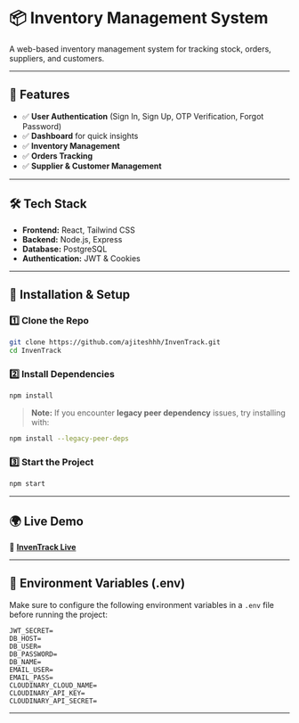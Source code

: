 # 📦 Inventory Management System

A web-based inventory management system for tracking stock, orders, suppliers, and customers.

---

## 🚀 Features

- ✅ **User Authentication** (Sign In, Sign Up, OTP Verification, Forgot Password)
- ✅ **Dashboard** for quick insights
- ✅ **Inventory Management**
- ✅ **Orders Tracking**
- ✅ **Supplier & Customer Management**

---

## 🛠️ Tech Stack

- **Frontend:** React, Tailwind CSS  
- **Backend:** Node.js, Express  
- **Database:** PostgreSQL  
- **Authentication:** JWT & Cookies  

---

## 📂 Installation & Setup

### 1️⃣ Clone the Repo
```bash
git clone https://github.com/ajiteshhh/InvenTrack.git
cd InvenTrack
```
  
### 2️⃣ Install Dependencies
```bash
npm install
```
> **Note:** If you encounter **legacy peer dependency** issues, try installing with:
```bash
npm install --legacy-peer-deps
```
  
### 3️⃣ Start the Project
```bash
npm start
```

---

## 🌍 Live Demo
🔗 **[InvenTrack Live](https://inventrack-kdoa.onrender.com)**

---

## 🔑 Environment Variables (.env)

Make sure to configure the following environment variables in a `.env` file before running the project:

```env
JWT_SECRET=
DB_HOST=
DB_USER=
DB_PASSWORD=
DB_NAME=
EMAIL_USER=
EMAIL_PASS=
CLOUDINARY_CLOUD_NAME=
CLOUDINARY_API_KEY=
CLOUDINARY_API_SECRET=
```

---
